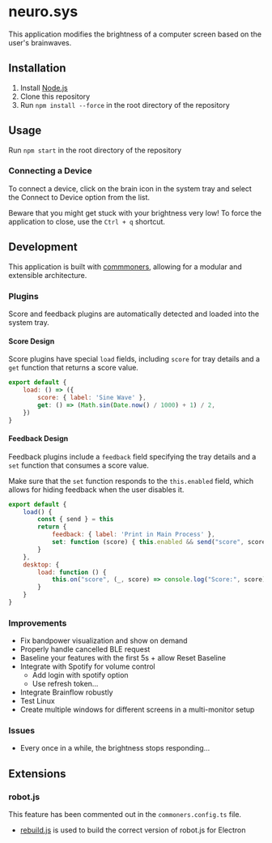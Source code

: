 # neuro.sys
This application modifies the brightness of a computer screen based on the user's brainwaves.

## Installation
1. Install [Node.js](https://nodejs.org/en/download/)
2. Clone this repository    
3. Run `npm install --force` in the root directory of the repository

## Usage
Run `npm start` in the root directory of the repository

### Connecting a Device
To connect a device, click on the brain icon in the system tray and select the Connect to Device option from the list.

Beware that you might get stuck with your brightness very low! To force the application to close, use the `Ctrl + q` shortcut.

## Development
This application is built with [commmoners](https://github.com/neuralinterfaces/commoners), allowing for a modular and extensible architecture.

### Plugins
Score and feedback plugins are automatically detected and loaded into the system tray.

#### Score Design
Score plugins have special `load` fields, including `score` for tray details and a `get` function that returns a score value.

```javascript
export default {
    load: () => ({
        score: { label: 'Sine Wave' },
        get: () => (Math.sin(Date.now() / 1000) + 1) / 2,
    })
}
```

#### Feedback Design
Feedback plugins include a `feedback` field specifying the tray details and a `set` function that consumes a score value.

Make sure that the `set` function responds to the `this.enabled` field, which allows for hiding feedback when the user disables it.

```javascript
export default {
    load() {
        const { send } = this
        return {
            feedback: { label: 'Print in Main Process' },
            set: function (score) { this.enabled && send("score", score) }
        }
    },
    desktop: {
        load: function () {
            this.on("score", (_, score) => console.log("Score:", score) )
        }
    }
}
```

### Improvements
- Fix bandpower visualization and show on demand
- Properly handle cancelled BLE request
- Baseline your features with the first 5s + allow Reset Baseline
- Integrate with Spotify for volume control
    - Add login with spotify option 
    - Use refresh token…
- Integrate Brainflow robustly
- Test Linux
- Create multiple windows for different screens in a multi-monitor setup

### Issues
- Every once in a while, the brightness stops responding...

## Extensions
### robot.js
This feature has been commented out in the `commoners.config.ts` file.
- [rebuild.js](./rebuild.js) is used to build the correct version of robot.js for Electron